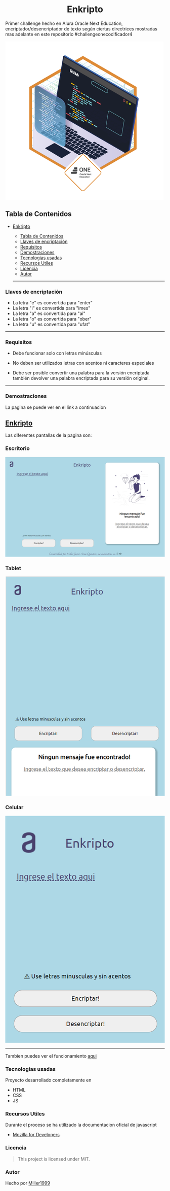
<h1 align="center" id="title"> Enkripto </h1>

Primer challenge hecho en Alura Oracle Next Education, encriptador/desencriptador de texto según ciertas directrices mostradas mas adelante en este repositorio #challengeonecodificador4

![Insignia](Imagenes/insignia.png)
## Tabla de Contenidos
- [Enkripto](#title)
  - [Tabla de Contenidos](#tabla-de-contenidos)
  - [Llaves de encriptación](#llaves-de-encriptación)
  - [Requisitos](#requisitos)
  - [Demostraciones](#demostraciones)
  - [Tecnologias usadas](#tecnologias-usadas)
  - [Recursos Utiles](#recursos-utiles)
  - [Licencia](#licencia)
  - [Autor](#autor)

  ***

### Llaves de encriptación

- La letra "e" es convertida para "enter"
- La letra "i" es convertida para "imes"
- La letra "a" es convertida para "ai"
- La letra "o" es convertida para "ober"
- La letra "u" es convertida para "ufat"

***

### Requisitos

- Debe funcionar solo con letras minúsculas

- No deben ser utilizados letras con acentos ni caracteres especiales

- Debe ser posible convertir una palabra para la versión encriptada también devolver una palabra encriptada para su versión original.

***
### Demostraciones
La pagina se puede ver en el link a continuacion
## [Enkripto](https://encripto.vercel.app/) 
Las diferentes pantallas de la pagina son:
### Escritorio
![Escritorio](Imagenes/imagen_2023-01-22_101342125.png)
### Tablet
![Tablet](Imagenes/imagen_2023-01-22_101447560.png)
### Celular
![Celular](Imagenes/imagen_2023-01-22_101506758.png)
***
Tambien puedes ver el funcionamiento [aqui](https://youtu.be/KNxUHY5TKPA)
### Tecnologias usadas
Proyecto desarrollado completamente en
- HTML
- CSS
- JS
### Recursos Utiles
Durante el proceso se ha utilizado la documentacion oficial de javascript
- [Mozilla for Developers](https://developer.mozilla.org/en-US/docs/Web/HTML)
### Licencia
> This project is licensed under MIT.
### Autor
Hecho por [Miller1999](https://github.com/Miller1999)

